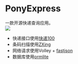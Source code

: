 # PonyExpress
一款开源快递查询应用。<br>
![](https://github.com/ChanWong21/Express/blob/master/screenshot/screenshot.gif)<br>
* 快递接口使用[快递100](http://www.kuaidi100.com/)
* 条码扫描使用[ZXing](https://github.com/zxing/zxing)
* 网络请求使用Volley + [fastjson](https://github.com/alibaba/fastjson)
* 数据库使用[ormlite](https://github.com/j256/ormlite-android)
